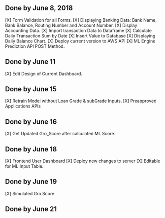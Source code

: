 ## Done by June 8, 2018

[X] Form Validation for all Forms.
[X] Displaying Banking Data: Bank Name, Bank Balance, Routing Number and Account Number.
[X] Display Accounting Data.
[X] Import transaction Data to Dataframe
[X] Calculate Daily Transaction Sum by Date
[X] Insert Value to Database
[X] Displaying Daily Balance Chart.
[X] Deploy current version to AWS API
[X] ML Engine Prediction API POST Method.

## Done by June 11
[X] Edit Design of Current Dashboard.

## Done by June 15
[X] Retrain Model without Loan Grade & subGrade Inputs.
[X] Preapproved Applications APIs

## Done by June 16
[X] Get Updated Gro_Score after calculated ML Score.

## Done by June 18
[X] Frontend User Dashboard
[X] Deploy new changes to server
[X] Editable for ML Input Table.

## Done by June 19
[X] Simulated Gro Score

## Done by June 21
[ ] Trigger Banking Data Pull After Connecting
[ ] Port Current API Behind AWS API Gateway  
[ ] Verify Email after user Signing Up. 

## Done by June 30
[ ] Potential GraphQL implmentation 
[ ] Train Model Prediction on Banking Transaction and Banking Balance.


    